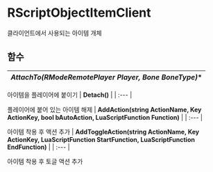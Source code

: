 # **RScriptObjectItemClient**


클라이언트에서 사용되는 아이템 개체 
## **함수**

| **AttachTo(RModeRemotePlayer* Player, Bone BoneType)** |
| :--- |

아이템을 플레이어에 붙이기 
| **Detach()** |
| :--- |

플레이어에 붙어 있는 아이템 해제 
| **AddAction(string ActionName, Key ActionKey, bool bAutoAction, LuaScriptFunction Function)** |
| :--- |

아이템 착용 후 액션 추가 
| **AddToggleAction(string ActionName, Key ActionKey, LuaScriptFunction StartFunction, LuaScriptFunction EndFunction)** |
| :--- |

아이템 착용 후 토글 액션 추가 
